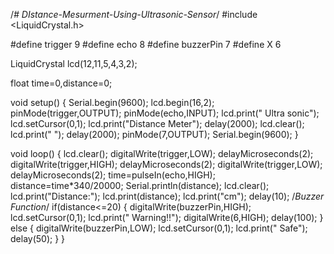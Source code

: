 /*# DIstance-Mesurment-Using-Ultrasonic-Sensor*/
#include <LiquidCrystal.h>
 
#define trigger 9
#define echo 8
#define buzzerPin 7
#define X 6

LiquidCrystal lcd(12,11,5,4,3,2);
 
float time=0,distance=0;
 
void setup()
{
    Serial.begin(9600);
    lcd.begin(16,2);
    pinMode(trigger,OUTPUT);
    pinMode(echo,INPUT);
    lcd.print(" Ultra sonic");
    lcd.setCursor(0,1);
    lcd.print("Distance Meter");
    delay(2000);
    lcd.clear();
    lcd.print(" ");
    delay(2000);
    pinMode(7,OUTPUT);
    Serial.begin(9600);
}
 
void loop()
{
    lcd.clear();
    digitalWrite(trigger,LOW);
    delayMicroseconds(2);
    digitalWrite(trigger,HIGH);
    delayMicroseconds(2);
    digitalWrite(trigger,LOW);
    delayMicroseconds(2);
    time=pulseIn(echo,HIGH);
    distance=time*340/20000;
    Serial.println(distance);
    lcd.clear();
    lcd.print("Distance:");
    lcd.print(distance);
    lcd.print("cm");
    delay(10);
 /*Buzzer Function*/
    if(distance<=20)
    {
        digitalWrite(buzzerPin,HIGH);
        lcd.setCursor(0,1);
        lcd.print("    Warning!!");
        digitalWrite(6,HIGH);
        delay(100);
    }
    else
    {
        digitalWrite(buzzerPin,LOW);
        lcd.setCursor(0,1);
        lcd.print("      Safe");
        delay(50);
    } 
}
